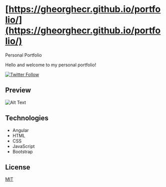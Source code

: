 # [https://gheorghecr.github.io/portfolio/](https://gheorghecr.github.io/portfolio/)
Personal Portfolio

Hello and welcome to my personal portfolio!

[![Twitter Follow](https://img.shields.io/twitter/follow/giko1997?label=Follow%20me%20%40giko1997&style=social)](https://twitter.com/giko1997)

## Preview

![Alt Text](/assets/preview.gif)

## Technologies

- Angular
- HTML
- CSS
- JavaScript
- Bootstrap

## License
[MIT](https://choosealicense.com/licenses/mit/)